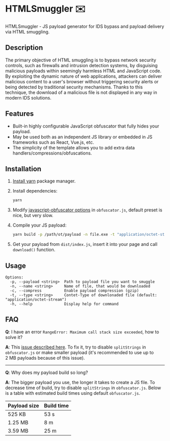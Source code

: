 # HTMLSmuggler ✉️

HTMLSmuggler - JS payload generator for IDS bypass and payload delivery via HTML smuggling.

## Description

The primary objective of HTML smuggling is to bypass network security controls, such as firewalls and intrusion detection systems, by disguising malicious payloads within seemingly harmless HTML and JavaScript code. By exploiting the dynamic nature of web applications, attackers can deliver malicious content to a user's browser without triggering security alerts or being detected by traditional security mechanisms. Thanks to this technique, the download of a malicious file is not displayed in any way in modern IDS solutions.

## Features

* Built-in highly configurable JavaScript obfuscator that fully hides your payload.
* May be used both as an independent JS library or embedded in JS frameworks such as React, Vue.js, etc.
* The simplicity of the template allows you to add extra data handlers/compressions/obfuscations.

## Installation

1. [Install yarn](https://classic.yarnpkg.com/lang/en/docs/install/) package manager.
2. Install dependencies:

    ```bash
    yarn
    ```

3. Modify [javascript-obfuscator options](https://github.com/javascript-obfuscator/javascript-obfuscator#javascript-obfuscator-options) in `obfuscator.js`, default preset is nice, but very slow.
4. Compile your JS payload:

    ```bash
    yarn build -p /path/ot/payload -n file.exe -t "application/octet-stream" -c
    ```

5. Get your payload from `dist/index.js`, insert it into your page and call `download()` function.

## Usage

```text
Options:
  -p, --payload <string>  Path to payload file you want to smuggle
  -n, --name <string>     Name of file, that would be downloaded
  -c, --compress          Enable payload compression (gzip)
  -t, --type <string>     Contet-Type of downlonaded file (default: "application/octet-stream")
  -h, --help              Display help for command
```

## FAQ

**Q**: I have an error `RangeError: Maximum call stack size exceeded`, how to solve it?

**A**: This [issue described here](https://github.com/javascript-obfuscator/javascript-obfuscator/issues/89). To fix it, try to disable `splitStrings` in `obfuscator.js` or make smaller payload (it's recommended to use up to 2 MB payloads because of this issue).

---

**Q**: Why does my payload build so long?

**A**: The bigger payload you use, the longer it takes to create a JS file. To decrease time of build, try to disable `splitStrings` in `obfuscator.js`. Below is a table with estimated build times using default `obfuscator.js`.

| Payload size | Build time |
| --- | --- |
| 525 KB | 53 s |
| 1.25 MB | 8 m |
| 3.59 MB | 25 m |
